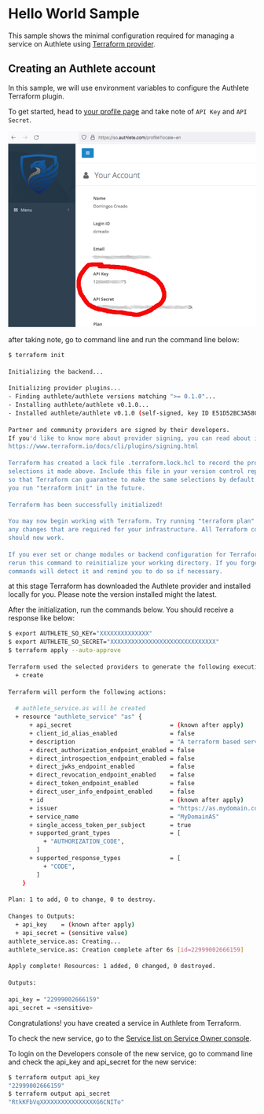 # Hello World Sample

This sample shows the minimal configuration required for managing a service on Authlete using [Terraform provider](https://registry.terraform.io/providers/authlete/authlete/latest).

## Creating an Authlete account

In this sample, we will use environment variables to configure the Authlete Terraform plugin.

To get started, head to [your profile page](https://so.authlete.com/profile?locale=en) and take note of `API Key` and `API Secret`.

![API Key and Secret](apikey_secret.png)


after taking note, go to command line and run the command line below:

```sh
$ terraform init

Initializing the backend...

Initializing provider plugins...
- Finding authlete/authlete versions matching ">= 0.1.0"...
- Installing authlete/authlete v0.1.0...
- Installed authlete/authlete v0.1.0 (self-signed, key ID E51D52BC3A580750)

Partner and community providers are signed by their developers.
If you'd like to know more about provider signing, you can read about it here:
https://www.terraform.io/docs/cli/plugins/signing.html

Terraform has created a lock file .terraform.lock.hcl to record the provider
selections it made above. Include this file in your version control repository
so that Terraform can guarantee to make the same selections by default when
you run "terraform init" in the future.

Terraform has been successfully initialized!

You may now begin working with Terraform. Try running "terraform plan" to see
any changes that are required for your infrastructure. All Terraform commands
should now work.

If you ever set or change modules or backend configuration for Terraform,
rerun this command to reinitialize your working directory. If you forget, other
commands will detect it and remind you to do so if necessary.
```

at this stage Terraform has downloaded the Authlete provider and installed locally for you.
Please note the version installed might the latest.

After the initialization, run the commands below. You should receive a response like below:

```sh
$ export AUTHLETE_SO_KEY="XXXXXXXXXXXXXX"
$ export AUTHLETE_SO_SECRET="XXXXXXXXXXXXXXXXXXXXXXXXXXXXXX"
$ terraform apply --auto-approve

Terraform used the selected providers to generate the following execution plan. Resource actions are indicated with the following symbols:
  + create

Terraform will perform the following actions:

  # authlete_service.as will be created
  + resource "authlete_service" "as" {
      + api_secret                            = (known after apply)
      + client_id_alias_enabled               = false
      + description                           = "A terraform based service for managing the Authlete based OAuth server"
      + direct_authorization_endpoint_enabled = false
      + direct_introspection_endpoint_enabled = false
      + direct_jwks_endpoint_enabled          = false
      + direct_revocation_endpoint_enabled    = false
      + direct_token_endpoint_enabled         = false
      + direct_user_info_endpoint_enabled     = false
      + id                                    = (known after apply)
      + issuer                                = "https://as.mydomain.com"
      + service_name                          = "MyDomainAS"
      + single_access_token_per_subject       = true
      + supported_grant_types                 = [
          + "AUTHORIZATION_CODE",
        ]
      + supported_response_types              = [
          + "CODE",
        ]
    }

Plan: 1 to add, 0 to change, 0 to destroy.

Changes to Outputs:
  + api_key    = (known after apply)
  + api_secret = (sensitive value)
authlete_service.as: Creating...
authlete_service.as: Creation complete after 6s [id=22999002666159]

Apply complete! Resources: 1 added, 0 changed, 0 destroyed.

Outputs:

api_key = "22999002666159"
api_secret = <sensitive>

```

Congratulations! you have created a service in Authlete from Terraform.

To check the new service, go to the [Service list on Service Owner console](https://so.authlete.com/services?locale=en).

To login on the Developers console of the new service, go to command line and check the api_key and api_secret for the new service:

```sh
$ terraform output api_key
"22999002666159"
$ terraform output api_secret
"RtkKFbVqXXXXXXXXXXXXXXXXG6CNITo"
```
